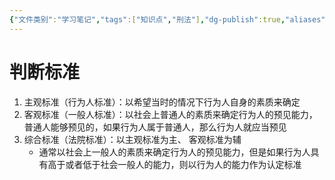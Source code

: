```yaml
---
{"文件类别":"学习笔记","tags":["知识点","刑法"],"dg-publish":true,"aliases":["预见"],"permalink":"/学习笔记studyup/刑总/预见能力/","dgPassFrontmatter":true,"created":"2024-11-02T17:45:35.930+08:00","updated":"2024-11-02T17:52:02.355+08:00"}
---
```


# 判断标准
1. 主观标准（行为人标准）：以希望当时的情况下行为人自身的素质来确定
2. 客观标准（一般人标准）：以社会上普通人的素质来确定行为人的预见能力，普通人能够预见的，如果行为人属于普通人，那么行为人就应当预见
3. 综合标准（法院标准）：以主观标准为主、 客观标准为辅
	- 通常以社会上一般人的素质来确定行为人的预见能力，但是如果行为人具有高于或者低于社会一般人的能力，则以行为人的能力作为认定标准